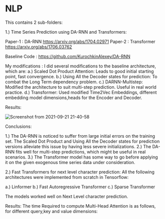 # NLP

This contains 2 sub-folders: 

1.) Time Series Prediction using DA-RNN and Transformers: 

Paper-1 : DA-RNN https://arxiv.org/abs/1704.02971
Paper-2 : Transformer https://arxiv.org/abs/1706.03762

Baseline Code : https://github.com/KurochkinAlexey/DA-RNN

My modifications : I did several modifications to the baseline architecture, which are:
a.) Scaled Dot Product Attention: Leads to good initial starting point, fast convergence. 
b.) Using All the Decoder states for prediction: To combat the Long Term dependency problem. 
c.) DARNN-Multistep: Modified the architecture to suit multi-step prediction. Useful in real world practice. 
d.) Transformer: Used modified Time2Vec Embeddings, different embedding model dimensions,heads for the Encoder and Decoder.

Results:

![Screenshot from 2021-09-21 21-40-58](https://user-images.githubusercontent.com/20145042/134206572-f543a5a3-ab5c-4a91-a83e-c24500791850.png)

Conclusions: 

1.) The DA-RNN is noticed to suffer from large initial errors on the training set. The Scaled Dot Product and Using All the Decoder states for prediction versions alleviate this issue by having less severe initializations. 
2.) The DA-RNN fits well for multi-step predictions, which might be useful in real scenarios. 
3.) The Transformer model has some way to go before applying it on the given exogenous time series data under consideration. 





2.) Fast Transformers for next level character prediction: All the following architectures were implemented from scratch in Tensorflow: 

a.) Linformer
b.) Fast Autoregressive Transformer
c.) Sparse Transformer

The models worked well on Next Level character prediction. 

Results:
The time Required to compute Multi-Head Attention is as follows, for different query,key and value dimensions: 
 
